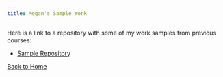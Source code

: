 ```yaml
---
title: Megan's Sample Work
---
```


Here is a link to a repository with some of my work samples from previous courses:

- [Sample Repository](https://github.com/MeganBgit/SampleWork)


[Back to Home](index.md)
